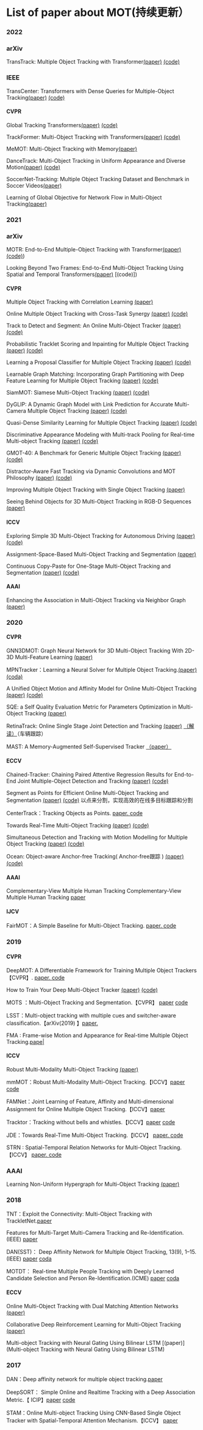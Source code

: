 # List of paper about MOT(持续更新）

### 2022

### arXiv

TransTrack: Multiple Object Tracking with Transformer[\(paper\)](https://arxiv.org/abs/2012.15460) [\(code\)](https://github.com/PeizeSun/TransTrack)

### IEEE
TransCenter: Transformers with Dense Queries for Multiple-Object Tracking[\(paper\)](http://arxiv.org/abs/2103.15145) [\(code\)](https://github.com/yihongxu/transcenter)


#### CVPR
Global Tracking Transformers[\(paper\)](https://arxiv.org/abs/2203.13250) [\(code\)](https://github.com/xingyizhou/GTR)

TrackFormer: Multi-Object Tracking with Transformers[\(paper\)](http://arxiv.org/abs/2101.02702) [\(code\)](https://github.com/timmeinhardt/trackformer)

MeMOT: Multi-Object Tracking with Memory[\(paper\)](https://arxiv.org/abs/2203.16761)

DanceTrack: Multi-Object Tracking in Uniform Appearance and Diverse Motion[\(paper\)](https://arxiv.org/abs/2111.14690) [\(code\)](https://github.com/DanceTrack/DanceTrack)

SoccerNet-Tracking: Multiple Object Tracking Dataset and Benchmark in Soccer Videos[\(paper\)](https://arxiv.org/pdf/2204.06918.pdf)

Learning of Global Objective for Network Flow in Multi-Object Tracking[\(paper\)](https://arxiv.org/pdf/2203.16210.pdf)



### 2021

### arXiv

MOTR: End-to-End Multiple-Object Tracking with Transformer[\(paper\)](https://arxiv.org/abs/2105.03247) [\(code\)](https://github.com/megvii-model/MOTR)) 

Looking Beyond Two Frames: End-to-End Multi-Object Tracking Using Spatial and Temporal Transformers[\(paper\)](https://arxiv.org/abs/2103.14829) [\(code\)]) 

#### CVPR

Multiple Object Tracking with Correlation Learning [\(paper\)](https://arxiv.org/abs/2104.03541)

Online Multiple Object Tracking with Cross-Task Synergy [\(paper\)](https://arxiv.org/abs/2104.00380) [\(code\)](https://github.com/songguocode/TADAM)


Track to Detect and Segment: An Online Multi-Object Tracker [\(paper\)](https://arxiv.org/abs/2103.08808) [\(code\)](https://github.com/JialianW/TraDeS)

Probabilistic Tracklet Scoring and Inpainting for Multiple Object Tracking [\(paper\)](https://arxiv.org/abs/2012.02337) [\(code\)](https://github.com/fatemeh-slh/ArTIST)

Learning a Proposal Classifier for Multiple Object Tracking [\(paper\)](https://arxiv.org/abs/2103.07889) [\(code\)](https://github.com/daip13/LPC_MOT)

Learnable Graph Matching: Incorporating Graph Partitioning with Deep Feature Learning for Multiple Object Tracking [\(paper\)](https://arxiv.org/abs/2103.16178) [\(code\)](https://github.com/jiaweihe1996/GMTracker)

SiamMOT: Siamese Multi-Object Tracking [\(paper\)](https://arxiv.org/abs/2105.11595) [\(code\)](https://github.com/amazon-research/siam-mot)

DyGLIP: A Dynamic Graph Model with Link Prediction for Accurate Multi-Camera Multiple Object Tracking [\(paper\)](https://arxiv.org/abs/2106.06856) [\(code\)](https://github.com/uark-cviu/DyGLIP)

Quasi-Dense Similarity Learning for Multiple Object Tracking [\(paper\)](https://arxiv.org/abs/2006.06664) [\(code\)](https://github.com/SysCV/qdtrack)

Discriminative Appearance Modeling with Multi-track Pooling for Real-time Multi-object Tracking [\(paper\)](https://arxiv.org/abs/2101.12159) [\(code\)](https://github.com/chkim403/blstm-mtp)

GMOT-40: A Benchmark for Generic Multiple Object Tracking [\(paper\)](https://openaccess.thecvf.com/content/CVPR2021/papers/Bai_GMOT-40_A_Benchmark_for_Generic_Multiple_Object_Tracking_CVPR_2021_paper.pdf) [\(code\)](https://github.com/Spritea/GMOT40)

Distractor-Aware Fast Tracking via Dynamic Convolutions and MOT Philosophy [\(paper\)](https://arxiv.org/abs/2104.12041) [\(code\)](https://github.com/hqucv/dmtrack)

Improving Multiple Object Tracking with Single Object Tracking [\(paper\)](https://openaccess.thecvf.com/content/CVPR2021/papers/Zheng_Improving_Multiple_Object_Tracking_With_Single_Object_Tracking_CVPR_2021_paper.pdf) 

Seeing Behind Objects for 3D Multi-Object Tracking in RGB-D Sequences [\(paper\)](https://openaccess.thecvf.com/content/CVPR2021/papers/Muller_Seeing_Behind_Objects_for_3D_Multi-Object_Tracking_in_RGB-D_Sequences_CVPR_2021_paper.pdf) 

#### ICCV

Exploring Simple 3D Multi-Object Tracking for Autonomous Driving [\(paper\)](https://arxiv.org/abs/2108.10312) [\(code\)](https://github.com/qcraftai/simtrack)

Assignment-Space-Based Multi-Object Tracking and Segmentation [\(paper\)](https://openaccess.thecvf.com/content/ICCV2021/html/Choudhuri_Assignment-Space-Based_Multi-Object_Tracking_and_Segmentation_ICCV_2021_paper.html ) 

Continuous Copy-Paste for One-Stage Multi-Object Tracking and Segmentation [\(paper\)](https://openaccess.thecvf.com/content/ICCV2021/html/Xu_Continuous_Copy-Paste_for_One-Stage_Multi-Object_Tracking_and_Segmentation_ICCV_2021_paper.html) [\(code\)](https://github.com/detectRecog/CCP)

#### AAAI

Enhancing the Association in Multi-Object Tracking via Neighbor Graph [\(paper\)](https://arxiv.org/abs/2007.00265)


###  2020

#### CVPR


GNN3DMOT: Graph Neural Network for 3D Multi-Object Tracking With 2D-3D Multi-Feature Learning [\(paper\)](https://arxiv.org/abs/2006.07327)

MPNTracker：Learning a Neural Solver for Multiple Object Tracking.[(paper)](https://arxiv.org/abs/1912.07515)[ (coda)](https://link.zhihu.com/?target=https%3A//github.com/selflein/GraphNN-Multi-Object-Tracking)

A Unified Object Motion and Affinity Model for Online Multi-Object Tracking [\(paper\)](https://arxiv.org/abs/2003.11291) [\(code\)](https://github.com/yinjunbo/UMA-MOT)

SQE: a Self Quality Evaluation Metric for Parameters Optimization in Multi-Object Tracking [\(paper\)](http://arxiv.org/abs/2004.07472v1) 

RetinaTrack: Online Single Stage Joint Detection and Tracking [\(paper\)](https://arxiv.org/abs/2003.13870) [（解读）](https://mp.weixin.qq.com/s?__biz=MzIwMTE1NjQxMQ==&amp;mid=2247502501&amp;idx=2&amp;sn=ec515e3c69c8a122da46f70ee54e92df&amp;chksm=96f0b8f1a18731e7987aa887973854dcf7ad489092bc167043db3593db25f4cf16640cd99c31&amp;scene=21#wechat_redirect)（车辆跟踪）

MAST: A Memory-Augmented Self-Supervised Tracker [（paper）](https://arxiv.org/abs/2002.07793v2)


#### ECCV

Chained-Tracker: Chaining Paired Attentive Regression Results for End-to-End Joint Multiple-Object Detection and Tracking [\(paper\)](https://arxiv.org/abs/2007.14557) [\(code\)](https://github.com/pjl1995/CTracker) 

Segment as Points for Efficient Online Multi-Object Tracking and Segmentation [\(paper\)](https://arxiv.org/abs/2007.01550) [\(code\)](https://github.com/detectRecog/PointTrack)  以点来分割，实现高效的在线多目标跟踪和分割

CenterTrack：Tracking Objects as Points. [paper. ](https://arxiv.org/abs/2004.01177) [code](https://github.com/xingyizhou/CenterTrack)

Towards Real-Time Multi-Object Tracking [\(paper\)](https://arxiv.org/abs/1909.12605) [\(code\)](https://github.com/Zhongdao/Towards-Realtime-MOT)

Simultaneous Detection and Tracking with Motion Modelling for Multiple Object Tracking [\(paper\)](https://www.ecva.net/papers/eccv%5C_2020/papers%5C_ECCV/papers/123690613.pdf) [\(code\)](https://github.com/shijieS/OmniMOTDataset)

Ocean: Object-aware Anchor-free Tracking( Anchor-free跟踪 ) [\(paper\)](https://arxiv.org/abs/2006.10721) [\(code\)](https://github.com/researchmm/TracKit)

#### AAAI

Complementary-View Multiple Human Tracking Complementary-View Multiple Human Tracking [paper](https://www.researchgate.net/publication/337413754_Complementary-View_Multiple_Human_Tracking)

#### IJCV

FairMOT：A Simple Baseline for Multi-Object Tracking. [paper. ](https://arxiv.org/abs/2004.01888) [code](https://github.com/ifzhang/FairMOT)



### 2019

#### CVPR

DeepMOT: A Differentiable Framework for Training Multiple Object Trackers【CVPR】. [paper. ](https://link.zhihu.com/?target=http%3A//arxiv.org/abs/1906.06618) [code]()

How to Train Your Deep Multi-Object Tracker [\(paper\)](http://arxiv.org/abs/1906.06618v3) [\(code\)](https://github.com/yihongXU/deepMOT)

MOTS ：Multi-Object Tracking and Segmentation.【CVPR】 [paper](https://arxiv.org/abs/1902.03604v1) [code](https://github.com/VisualComputingInstitute/TrackR-CNN)

LSST：Multi-object tracking with multiple cues and switcher-aware classification.【arXiv(2019) 】[paper. ](https://arxiv.org/abs/1901.06129)

FMA : Frame-wise Motion and Appearance for Real-time Multiple Object Tracking.[pape|](https://link.zhihu.com/?target=http%3A//arxiv.org/abs/1905.02292)


#### ICCV 

Robust Multi-Modality Multi-Object Tracking [\(paper\)](http://arxiv.org/abs/1909.03850) 

mmMOT：Robust Multi-Modality Multi-Object Tracking.【ICCV】[paper ](https://arxiv.org/abs/1909.03850) [code](https://github.com/ZwwWayne/mmMOT)

FAMNet：Joint Learning of Feature, Affinity and Multi-dimensional Assignment for Online Multiple Object Tracking.【ICCV】[paper](https://arxiv.org/abs/1904.04989)

Tracktor：Tracking without bells and whistles.【ICCV】[paper](https://arxiv.org/pdf/1903.05625)  [code](https://github.com/phil-bergmann/tracking_wo_bnw)

JDE：Towards Real-Time Multi-Object Tracking.【ICCV】 [paper. ](https://arxiv.org/abs/1909.12605)[code](https://github.com/Zhongdao/Towards-Realtime-MOT)

STRN : Spatial-Temporal Relation Networks for Multi-Object Tracking.【ICCV】 [paper. ](https://arxiv.org/abs/1904.11489)  [code](https://gitlab.inria.fr/yixu/deepmot)

### AAAI

Learning Non-Uniform Hypergraph for Multi-Object Tracking [\(paper\)](https://arxiv.org/abs/1812.03621)


###  2018

TNT：Exploit the Connectivity: Multi-Object Tracking with TrackletNet.[paper](https://arxiv.org/abs/1811.07258)

Features for Multi-Target Multi-Camera Tracking and Re-Identification.(IEEE) [paper](https://ieeexplore.ieee.org/document/8578730)

DAN(SST)： Deep Affinity Network for Multiple Object Tracking, 13(9), 1–15. (IEEE) [paper](https://arxiv.org/abs/1810.11780) [coda](https://github.com/shijieS/SST)

MOTDT： Real-time Multiple People Tracking with Deeply Learned Candidate Selection and Person Re-Identification.(ICME) [paper](https://arxiv.org/abs/1809.04427) [coda](https://github.com/longcw/MOTDT)


#### ECCV

Online Multi-Object Tracking with Dual Matching Attention Networks [\(paper\)](https://arxiv.org/abs/1902.00749)

Collaborative Deep Reinforcement Learning for Multi-Object Tracking [\(paper\)](https://link.springer.com/chapter/10.1007%2F978-3-030-01219-9_36)

Multi-object Tracking with Neural Gating Using Bilinear LSTM [\(paper\)](Multi-object Tracking with Neural Gating Using Bilinear LSTM)


### 2017

DAN：Deep affinity network for multiple object tracking.[paper](https://arxiv.org/abs/1810.11780)

DeepSORT： Simple Online and Realtime Tracking with a Deep Association Metric.【
ICIP】[paper](https://arxiv.org/abs/1703.07402) [code](https://github.com/nwojke/deep_sort)

STAM：Online Multi-object Tracking Using CNN-Based Single Object Tracker with Spatial-Temporal Attention Mechanism.【ICCV】 [paper](https://ieeexplore.ieee.org/document/8237780/)


